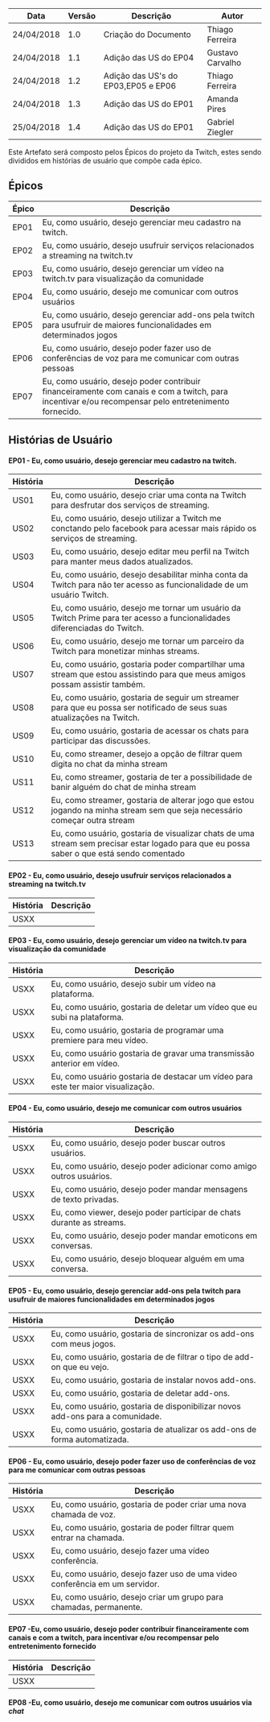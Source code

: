 |Data|Versão|Descrição|Autor|
|----|------|---------|-----|
|24/04/2018|1.0|Criação do Documento |Thiago Ferreira|
|24/04/2018|1.1|Adição das US do EP04|Gustavo Carvalho|
|24/04/2018|1.2|Adição das US's do EP03,EP05 e EP06|Thiago Ferreira|
|24/04/2018|1.3|Adição das US do EP01|Amanda Pires|
|25/04/2018|1.4|Adição das US do EP01|Gabriel Ziegler|

Este Artefato será composto pelos Épicos do projeto da Twitch, estes sendo divididos em histórias de usuário que compõe cada épico.

## Épicos

|Épico|Descrição|
|----|---------|
|EP01|Eu, como usuário, desejo gerenciar meu cadastro na twitch.|
|EP02|Eu, como usuário, desejo usufruir serviços relacionados a streaming na twitch.tv|
|EP03|Eu, como usuário, desejo gerenciar um vídeo na twitch.tv para visualização da comunidade|
|EP04|Eu, como usuário, desejo me comunicar com outros usuários |
|EP05|Eu, como usuário, desejo gerenciar add-ons pela twitch para usufruir de maiores funcionalidades em determinados jogos|
|EP06|Eu, como usuário, desejo poder fazer uso de conferências de voz para me comunicar com outras pessoas|
|EP07|Eu, como usuário, desejo poder contribuir financeiramente com canais e com a twitch, para incentivar e/ou recompensar pelo entretenimento fornecido.|

## Histórias de Usuário

#### EP01 - Eu, como usuário, desejo gerenciar meu cadastro na twitch.

|História|Descrição|
|----|---------|
|US01|Eu, como usuário, desejo criar uma conta na Twitch para desfrutar dos serviços de streaming.|
|US02|Eu, como usuário, desejo utilizar a Twitch me conctando pelo facebook para acessar mais rápido os serviços de streaming.|
|US03|Eu, como usuário, desejo editar meu perfil na Twitch para manter meus dados atualizados.|
|US04|Eu, como usuário, desejo desabilitar minha conta da Twitch para não ter acesso as funcionalidade de um usuário Twitch.|
|US05|Eu, como usuário, desejo me tornar um usuário da Twitch Prime para ter acesso a funcionalidades diferenciadas do Twitch.|
|US06|Eu, como usuário, desejo me tornar um parceiro da Twitch para monetizar minhas streams.|
|US07|Eu, como usuário, gostaria poder compartilhar uma stream que estou assistindo para que meus amigos possam assistir também.|
|US08|Eu, como usuário, gostaria de seguir um streamer para que eu possa ser notificado de seus suas atualizações na Twitch.|
|US09|Eu, como usuário, gostaria de acessar os chats para participar das discussões.|
|US10|Eu, como streamer, desejo a opção de filtrar quem digita no chat da minha stream|
|US11|Eu, como streamer, gostaria de ter a possibilidade de banir alguém do chat de minha stream|
|US12|Eu, como streamer, gostaria de alterar jogo que estou jogando na minha stream sem que seja necessário começar outra stream|
|US13|Eu, como usuário, gostaria de visualizar chats de uma stream sem precisar estar logado para que eu possa saber o que está sendo comentado|

#### EP02 - Eu, como usuário, desejo usufruir serviços relacionados a streaming na twitch.tv

|História|Descrição|
|----|---------|
|USXX||

#### EP03 - Eu, como usuário, desejo gerenciar um vídeo na twitch.tv para visualização da comunidade

|História|Descrição|
|----|---------|
|USXX|Eu, como usuário, desejo subir um vídeo na plataforma.|
|USXX|Eu, como usuário, gostaria de deletar um vídeo que eu subi na plataforma.|
|USXX|Eu, como usuário, gostaria de programar uma premiere para meu vídeo.|
|USXX|Eu, como usuário gostaria de gravar uma transmissão anterior em vídeo.|
|USXX|Eu, como usuário gostaria de destacar um vídeo para este ter maior visualização.|

#### EP04 - Eu, como usuário, desejo me comunicar com outros usuários

|História|Descrição|
|----|---------|
|USXX|Eu, como usuário, desejo poder buscar outros usuários.|
|USXX|Eu, como usuário, desejo poder adicionar como amigo outros usuários.|
|USXX|Eu, como usuário, desejo poder mandar mensagens de texto privadas.|
|USXX|Eu, como viewer, desejo poder participar de chats durante as streams.|
|USXX|Eu, como usuário, desejo poder mandar emoticons em conversas.|
|USXX|Eu, como usuário, desejo bloquear alguém em uma conversa.|


#### EP05 - Eu, como usuário, desejo gerenciar add-ons pela twitch para usufruir de maiores funcionalidades em determinados jogos

|História|Descrição|
|----|---------|
|USXX|Eu, como usuário, gostaria de sincronizar os add-ons com meus jogos.|
|USXX|Eu, como usuário, gostaria de de filtrar o tipo de add-on que eu vejo.|
|USXX|Eu, como usuário, gostaria de instalar novos add-ons.|
|USXX|Eu, como usuário, gostaria de deletar add-ons.|
|USXX|Eu, como usuário, gostaria de disponibilizar novos add-ons para a comunidade.|
|USXX|Eu, como usuário, gostaria de atualizar os add-ons de forma automatizada.|

#### EP06 - Eu, como usuário, desejo poder fazer uso de conferências de voz para me comunicar com outras pessoas

|História|Descrição|
|----|---------|
|USXX|Eu, como usuário, gostaria de poder criar uma nova chamada de voz.|
|USXX|Eu, como usuário, gostaria de poder filtrar quem entrar na chamada.|
|USXX|Eu, como usuário, desejo fazer uma vídeo conferência.|
|USXX|Eu, como usuário, desejo fazer uso de uma video  conferência em um servidor.|
|USXX|Eu, como usuário, desejo criar um grupo para chamadas, permanente.|

#### EP07 -Eu, como usuário, desejo poder contribuir financeiramente com canais e com a twitch, para incentivar e/ou recompensar pelo entretenimento fornecido

|História|Descrição|
|----|---------|
|USXX||

#### EP08 -Eu, como usuário, desejo me comunicar com outros usuários via _chat_